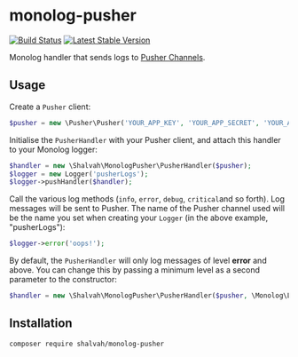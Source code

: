 # monolog-pusher

[![Build Status](https://travis-ci.com/shalvah/monolog-pusher.svg?branch=master)](https://travis-ci.com/shalvah/monolog-pusher)
[![Latest Stable Version](https://poser.pugx.org/shalvah/monolog-pusher/v/stable)](https://packagist.org/packages/shalvah/monolog-pusher)

Monolog handler that sends logs to [Pusher Channels](https://pusher.com/channels).

## Usage
Create a `Pusher` client:

```php
$pusher = new \Pusher\Pusher('YOUR_APP_KEY', 'YOUR_APP_SECRET', 'YOUR_APP_ID');
```

Initialise the `PusherHandler` with your Pusher client, and attach this handler to your Monolog logger:

```php
$handler = new \Shalvah\MonologPusher\PusherHandler($pusher);
$logger = new Logger('pusherLogs');
$logger->pushHandler($handler);
```
Call the various log methods (`info`, `error`, `debug`, `critical`and so forth). Log messages will be sent to Pusher. The name of the Pusher channel used will be the name you set when creating your `Logger` (in the above example, "pusherLogs"):

```php
$logger->error('oops!');
```
By default, the `PusherHandler` will only log messages of level **error** and above. You can change this by passing a minimum level as a second parameter to the constructor:

```php
$handler = new \Shalvah\MonologPusher\PusherHandler($pusher, \Monolog\Logger::DEBUG);
```

## Installation

```bash
composer require shalvah/monolog-pusher
```
